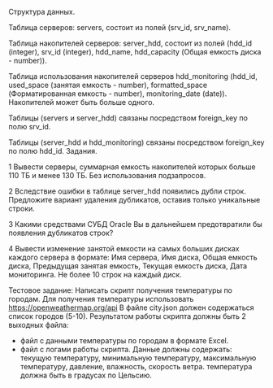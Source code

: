 Структура данных.

Таблица серверов: servers, состоит из полей (srv_id, srv_name).

Таблица накопителей серверов: server_hdd, состоит из полей (hdd_id (integer), srv_id (integer),
hdd_name, hdd_capacity (Общая емкость диска - number)).

Таблица использования накопителей серверов hdd_monitoring (hdd_id, used_space (занятая емкость -
number), formatted_space (Форматированная емкость - number), monitoring_date (date)).
Накопителей может быть больше одного.

Таблицы (servers и server_hdd) связаны посредством foreign_key по полю srv_id.

Таблицы (server_hdd и hdd_monitoring) связаны посредством foreign_key по полю hdd_id.
Задания.


1
Вывести серверы, суммарная емкость накопителей которых больше 110 ТБ и менее 130 ТБ. Без
использования подзапросов.

2
Вследствие ошибки в таблице server_hdd появились дубли строк.
Предложите вариант удаления дубликатов, оставив только уникальные строки.

3
Какими средствами СУБД Oracle Вы в дальнейшем предотвратили бы появления дубликатов строк?

4
Вывести изменение занятой емкости на самых больших дисках каждого сервера в формате:
Имя сервера, Имя диска, Общая емкость диска, Предыдущая занятая емкость, Текущая емкость диска,
Дата мониторинга.
Не более 10 строк на каждый диск.


Тестовое задание:
Написать скрипт получения температуры по городам.
Для получения температуры использовать https://openweathermap.org/api
В файле city.json должен содержаться список городов (5-10).
Результатом работы скрипта должны быть 2 выходных файла:
- файл с данными температуры по городам в формате Excel.
- файл с логами работы скрипта.
Данные должны содержать:
текущую температуру, минимальную температуру, максимальную температуру, давление,
влажность, скорость ветра.
температура должна быть в градусах по Цельсию.
